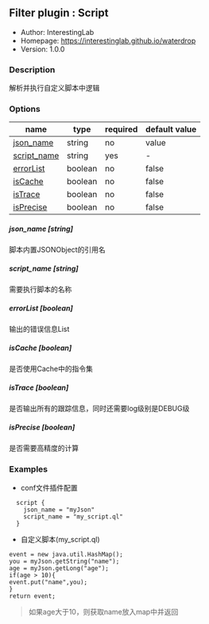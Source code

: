 ## Filter plugin : Script

* Author: InterestingLab
* Homepage: https://interestinglab.github.io/waterdrop
* Version: 1.0.0

### Description

解析并执行自定义脚本中逻辑

### Options

| name | type | required | default value |
| --- | --- | --- | --- |
| [json_name](#json_name-string) | string | no | value |
| [script_name](#script_name-string) | string | yes | - |
| [errorList](#errorList-boolean) | boolean | no | false |
| [isCache](#isCache-boolean) | boolean | no | false |
| [isTrace](#isTrace-boolean) | boolean | no | false |
| [isPrecise](#isPrecise-boolean) | boolean | no | false |

##### json_name [string]

脚本内置JSONObject的引用名

##### script_name [string]

需要执行脚本的名称

##### errorList [boolean]

输出的错误信息List

##### isCache [boolean]

是否使用Cache中的指令集

##### isTrace [boolean]

是否输出所有的跟踪信息，同时还需要log级别是DEBUG级

##### isPrecise [boolean]

是否需要高精度的计算


### Examples

* conf文件插件配置
```
  script {
    json_name = "myJson"
    script_name = "my_script.ql"
  }
```
* 自定义脚本(my_script.ql)
```
event = new java.util.HashMap();
you = myJson.getString("name");
age = myJson.getLong("age");
if(age > 10){
event.put("name",you);
}
return event;
```

> 如果age大于10，则获取name放入map中并返回
